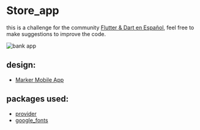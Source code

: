 # Store_app

this is a challenge for the community [Flutter & Dart en Español](https://www.facebook.com/groups/flutter.dart.spanish),
feel free to make suggestions to improve the code.


![bank app](https://user-images.githubusercontent.com/77682546/148671857-f0530fed-1726-41c0-ae86-ba8db303a1c0.gif)





## design:
- [Marker Mobile App](https://fb.watch/aop2ba2V26/)

## packages used:
- [provider](https://pub.dev/packages/provider)
- [google_fonts](https://pub.dev/packages/google_fonts)
